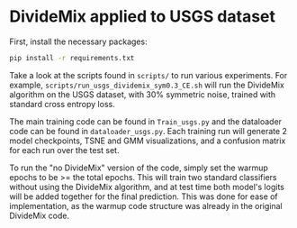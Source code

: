 # DivideMix applied to USGS dataset

First, install the necessary packages:
```bash
pip install -r requirements.txt
```

Take a look at the scripts found in `scripts/` to run various experiments. For example, `scripts/run_usgs_dividemix_sym0.3_CE.sh` will run the DivideMix algorithm on the USGS dataset, with 30% symmetric noise, trained with standard cross entropy loss. 

The main training code can be found in `Train_usgs.py` and the dataloader code can be found in `dataloader_usgs.py`. Each training run will generate 2 model checkpoints, TSNE and GMM visualizations, and a confusion matrix for each run over the test set. 

To run the "no DivideMix" version of the code, simply set the warmup epochs to be >= the total epochs. This will train two standard classifiers without using the DivideMix algorithm, and at test time both model's logits will be added together for the final prediction. This was done for ease of implementation, as the warmup code structure was already in the original DivideMix code. 

